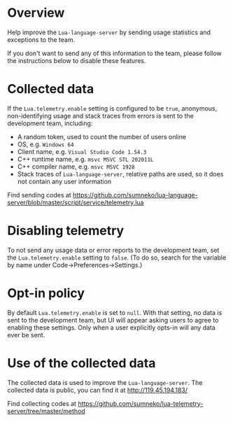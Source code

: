 # Overview

Help improve the `Lua-language-server` by sending usage statistics and exceptions to the team.

If you don't want to send any of this information to the team, please follow the instructions below to disable these features.

# Collected data

If the ``Lua.telemetry.enable`` setting is configured to be ``true``, anonymous, non-identifying usage and stack traces from errors is sent to the development team, including:
* A random token, used to count the number of users online
* OS, e.g. `Windows 64`
* Client name, e.g. `Visual Studio Code 1.54.3`
* C++ runtime name, e.g. `msvc MSVC STL 202011L`
* C++ compiler name, e.g. `msvc MSVC 1928`
* Stack traces of `Lua-language-server`, relative paths are used, so it does not contain any user information

Find sending codes at https://github.com/sumneko/lua-language-server/blob/master/script/service/telemetry.lua

# Disabling telemetry

To not send any usage data or error reports to the development team, set the ``Lua.telemetry.enable`` setting to ``false``. (To do so, search for the variable by name under Code->Preferences->Settings.)

# Opt-in policy

By default ``Lua.telemetry.enable`` is set to ``null``. With that setting, no data is sent to the development team, but UI will appear asking users to agree to enabling these settings. Only when a user explicitly opts-in will any data ever be sent.

# Use of the collected data

The collected data is used to improve the `Lua-language-server`. The collected data is public, you can find it at http://119.45.194.183/

Find collecting codes at https://github.com/sumneko/lua-telemetry-server/tree/master/method
